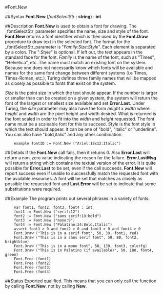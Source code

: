 
#Font.New

##Syntax
**Font.New** (_fontSelectStr_ : **string**) : **int**



##Description
**Font.New** is used to obtain a font for drawing. The _fontSelectStr_parameter specifies the name, size and style of the font. **Font.New** returns a font identifier which is then used by the **Font.Draw** procedure to draw text in the selected font.
The format for the _fontSelectStr_parameter is "_Family_:_Size_:_Style_". Each element is separated by a colon. The ":_Style_" is optional. If left out, the text appears in the standard face for the font.
_Family_ is the name of the font, such as "Times", "Helvetica", etc. The name must match an existing font on the system. Because one does not necessarily know which fonts will be available and names for the same font change between different systems (i.e Times, Times-Roman, etc.), Turing defines three family names that will be mapped as closely as possible to fonts that exist on the system.





_Size_ is the point size in which the text should appear. If the number is larger or smaller than can be created on a given system, the system will return the font of the largest or smallest size available and set **Error.Last**.
Under Turing, the _size_ parameter may also have the form _height_ x _width_ where _height_ and _width_ are the pixel height and width desired. What is returned is the font scaled in order to fit into the _width_ and _height_ requested. The font name must be a scaleable font for this to succeed.
_Style_ is the font style in which the text should appear. It can be one of "bold", "italic" or "underline". You can also have "bold,italic" and any other combination.


        example fontID := Font.New ("Ariel:18x12:Italic")
##Details
If the **Font.New** call fails, then it returns 0. Also **Error.Last** will return a non-zero value indicating the reason for the failure. **Error.LastMsg** will return a string which contains the textual version of the error.
It is quite possible for **Error.Last** to be set, even if the call succeeds. **Font.New** will report success even if unable to successfully match the requested font with the available resources. A font will be set that matches as closely as possible the requested font and **Last.Error** will be set to indicate that some substitutions were required.



##Example
The program prints out several phrases in a variety of fonts.


        var font1, font2, font3, font4 : int
        font1 := Font.New ("serif:12")
        font2 := Font.New ("sans serif:18:bold")
        font3 := Font.New ("mono:9")
        font4 := Font.New ("Palatino:24:Bold,Italic")
        assert font1 > 0 and font2 > 0 and font3 > 0 and font4 > 0
        Font.Draw ("This is in a serif font", 50, 30, font1, red)
        Font.Draw ("This is in a sans serif font", 50, 80, font2, brightblue)
        Font.Draw ("This is in a mono font", 50, 130, font3, colorfg)
        Font.Draw ("This is in Palatino (if available)", 50, 180, font4, green)
        Font.Free (font1)
        Font.Free (font2)
        Font.Free (font3)
        Font.Free (font4)
##Status
Exported qualified.
This means that you can only call the function by calling **Font.New**, not by calling **New**.


